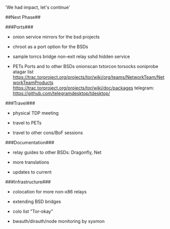 'We had impact, let's continue'

##Next Phase##

###Ports###

* onion service mirrors for the bsd projects

* chroot as a port option for the BSDs

* sample torrcs
	bridge
	non-exit relay
	sshd hidden service

* PETs Ports
	and to other BSDs
	onionscan
	txtorcon
	torsocks
	ooniprobe
	atagar list
	https://trac.torproject.org/projects/tor/wiki/org/teams/NetworkTeam/NetworkTeamProducts
	https://trac.torproject.org/projects/tor/wiki/doc/packages
	telegram: https://github.com/telegramdesktop/tdesktop/

###Travel###

* physical TDP meeting

* travel to PETs

* travel to other cons/BoF sessions

###Documentation###

* relay guides to other BSDs: Dragonfly, Net

* more translations

* updates to current

###Infrastructure###

* colocation for more non-x86 relays

* extending BSD bridges

* colo list "Tor-okay"

* bwauth/dirauth/node monitoring by sysmon
